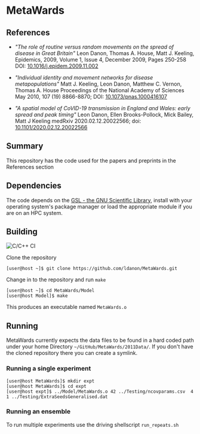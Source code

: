 # MetaWards

## References
- _"The role of routine versus random movements on the spread of disease in Great Britain"_
Leon Danon, Thomas A. House, Matt J. Keeling, Epidemics, 2009, Volume 1, Issue 4, December 2009, Pages 250-258
DOI: [10.1016/j.epidem.2009.11.002](https://doi.org/10.1016/j.epidem.2009.11.002)

- _"Individual identity and movement networks for disease metapopulations"_
Matt J. Keeling, Leon Danon, Matthew C. Vernon, Thomas A. House
Proceedings of the National Academy of Sciences May 2010, 107 (19) 8866-8870; DOI: [10.1073/pnas.1000416107](https://doi.org/10.1073/pnas.1000416107)

- _"A spatial model of CoVID-19 transmission in England and Wales: early spread and peak timing"_
Leon Danon, Ellen Brooks-Pollock, Mick Bailey, Matt J Keeling
medRxiv 2020.02.12.20022566; doi: [10.1101/2020.02.12.20022566](https://doi.org/10.1101/2020.02.12.20022566)

## Summary

This repository has the code used for the papers and preprints in the References section

## Dependencies

The code depends on the [GSL - the GNU Scientific Library](https://www.gnu.org/software/gsl/), install with your operating 
system's package manager or load the appropriate module if you are on an HPC system.

## Building

![C/C++ CI](https://github.com/ldanon/MetaWards/workflows/C/C++%20CI/badge.svg)

Clone the repository 

```ShellSession
[user@host ~]$ git clone https://github.com/ldanon/MetaWards.git
```

Change in to the repository and run `make`

```ShellSession
[user@host ~]$ cd MetaWards/Model
[user@host Model]$ make
```

This produces an executable named `MetaWards.o`

## Running

MetaWards currently expects the data files to be found in a hard coded path under your home Directory 
`~/GitHub/MetaWards/2011Data/`. If you don't have the cloned repository there you can create a symlink.

### Running a single experiment

```ShellSession
[user@host MetaWards]$ mkdir expt
[user@host MetaWards]$ cd expt
[user@host expt]$ ../Model/MetaWards.o 42 ../Testing/ncovparams.csv  4 1 ../Testing/ExtraSeedsGeneralised.dat
```

### Running an ensemble

To run multiple experiments use the driving shellscript `run_repeats.sh`

